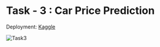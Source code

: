 # Task - 3 : Car Price Prediction
Deployment: [Kaggle](https://www.kaggle.com/code/rikinzala/oasis-infobyte-task3)

![Task3](https://user-images.githubusercontent.com/76729304/217494809-dc2dd195-440b-46d2-ba65-98896191be7c.png)
